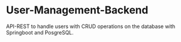 # User-Management-Backend
API-REST to handle users with CRUD operations on the database with Springboot and PosgreSQL.
